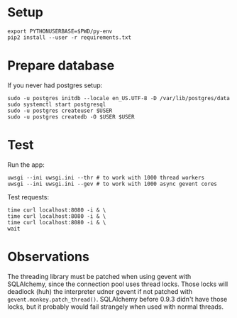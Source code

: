 Setup
=====

    export PYTHONUSERBASE=$PWD/py-env
    pip2 install --user -r requirements.txt

Prepare database
================

If you never had postgres setup:

    sudo -u postgres initdb --locale en_US.UTF-8 -D /var/lib/postgres/data
    sudo systemctl start postgresql
    sudo -u postgres createuser $USER
    sudo -u postgres createdb -O $USER $USER

Test
====

Run the app:

    uwsgi --ini uwsgi.ini --thr # to work with 1000 thread workers
    uwsgi --ini uwsgi.ini --gev # to work with 1000 async gevent cores

Test requests:

    time curl localhost:8080 -i & \
    time curl localhost:8080 -i & \
    time curl localhost:8080 -i & \
    wait


Observations
============

The threading library must be patched when using gevent with SQLAlchemy, since the connection pool uses thread locks.
Those locks will deadlock (huh) the interpreter udner gevent if not patched with `gevent.monkey.patch_thread()`.
SQLAlchemy before 0.9.3 didn't have those locks, but it probably would fail strangely when used with normal threads.
